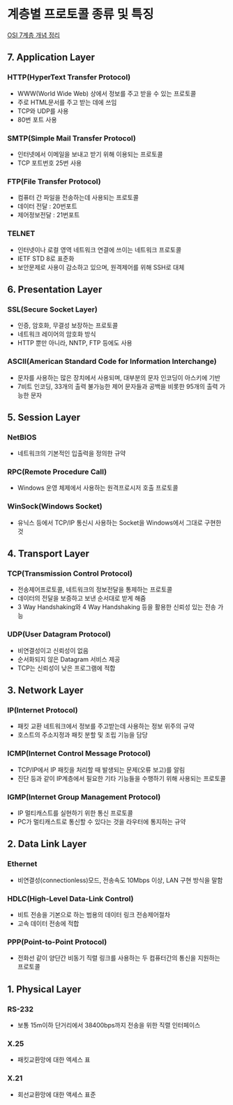 
# 계층별 프로토콜 종류 및 특징

[OSI 7계층 개념 정리](https://github.com/YunSuJeong/BOOK/blob/main/network/%EB%AA%A8%EB%91%90%EC%9D%98%20%EB%84%A4%ED%8A%B8%EC%9B%8C%ED%81%AC(Network%20for%20everyone)/chap2.%20%EB%84%A4%ED%8A%B8%EC%9B%8C%ED%81%AC%20%EA%B8%B0%EB%B3%B8%EA%B7%9C%EC%B9%99.md)

## 7. Application Layer 
### HTTP(HyperText Transfer Protocol)
  - WWW(World Wide Web) 상에서 정보를 주고 받을 수 있는 프로토콜  
  - 주로 HTML문서를 주고 받는 데에 쓰임  
  - TCP와 UDP를 사용  
  - 80번 포트 사용  
### SMTP(Simple Mail Transfer Protocol)
  - 인터넷에서 이메일을 보내고 받기 위해 이용되는 프로토콜  
  - TCP 포트번호 25번 사용  
### FTP(File Transfer Protocol)
  - 컴퓨터 간 파일을 전송하는데 사용되는 프로토콜  
  - 데이터 전달 : 20번포트  
  - 제어정보전달 : 21번포트  
### TELNET
  - 인터넷이나 로컬 영역 네트워크 연결에 쓰이는 네트워크 프로토콜  
  - IETF STD 8로 표준화  
  - 보안문제로 사용이 감소하고 있으며, 원격제어를 위해 SSH로 대체  

## 6. Presentation Layer
### SSL(Secure Socket Layer)
  - 인증, 암호화, 무결성 보장하는 프로토콜  
  - 네트워크 레이어의 암호화 방식  
  - HTTP 뿐만 아니라, NNTP, FTP 등에도 사용  
### ASCII(American Standard Code for Information Interchange)
  - 문자를 사용하는 많은 장치에서 사용되며, 대부분의 문자 인코딩이 아스키에 기반  
  - 7비트 인코딩, 33개의 출력 불가능한 제어 문자들과 공백을 비롯한 95개의 출력 가능한 문자  
    
## 5. Session Layer
### NetBIOS
  - 네트워크의 기본적인 입출력을 정의한 규약  
### RPC(Remote Procedure Call)
  - Windows 운영 체제에서 사용하는 원격프로시저 호출 프로토콜  
### WinSock(Windows Socket)
  - 유닉스 등에서 TCP/IP 통신시 사용하는 Socket을 Windows에서 그대로 구현한 것  
    
## 4. Transport Layer
### TCP(Transmission Control Protocol)
  - 전송제어프로토콜, 네트워크의 정보전달을 통제하는 프로토콜  
  - 데이터의 전달을 보증하고 보낸 순서대로 받게 해줌  
  - 3 Way Handshaking와 4 Way Handshaking 등을 활용한 신뢰성 있는 전송 가능  
### UDP(User Datagram Protocol)
  - 비연결성이고 신뢰성이 없음  
  -  순서화되지 않은 Datagram 서비스 제공  
  -  TCP는 신뢰성이 낮은 프로그램에 적합  
    
## 3. Network Layer
### IP(Internet Protocol)
  - 패킷 교환 네트워크에서 정보를 주고받는데 사용하는 정보 위주의 규약  
  - 호스트의 주소지정과 패킷 분할 및 조립 기능을 담당  
### ICMP(Internet Control Message Protocol)
  - TCP/IP에서 IP 패킷을 처리할 때 발생되는 문제(오류 보고)를 알림  
  - 진단 등과 같이 IP계층에서 필요한 기타 기능들을 수행하기 위해 사용되는 프로토콜  
### IGMP(Internet Group Management Protocol)
  - IP 멀티캐스트를 실현하기 위한 통신 프로토콜  
  - PC가 멀티캐스트로 통신할 수 있다는 것을 라우터에 통지하는 규약  

## 2. Data Link Layer
### Ethernet
  - 비연결성(connectionless)모드, 전송속도 10Mbps 이상, LAN 구현 방식을 말함  
### HDLC(High-Level Data-Link Control)
  - 비트 전송을 기본으로 하는 범용의 데이터 링크 전송제어절차  
  - 고속 데이터 전송에 적합  
### PPP(Point-to-Point Protocol)
  - 전화선 같이 양단간 비동기 직렬 링크를 사용하는 두 컴퓨터간의 통신을 지원하는 프로토콜  

## 1. Physical Layer
### RS-232
  - 보통 15m이하 단거리에서 38400bps까지 전송을 위한 직렬 인터페이스  
### X.25
  - 패킷교환망에 대한 엑세스 표  
### X.21
  - 회선교환망에 대한 액세스 표준  
